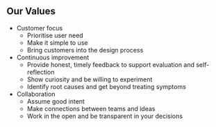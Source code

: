 ## Our Values

* Customer focus
  * Prioritise user need
  * Make it simple to use
  * Bring customers into the design process
* Continuous improvement
  * Provide honest, timely feedback to support evaluation and self-reflection
  * Show curiosity and be willing to experiment
  * Identify root causes and get beyond treating symptoms
* Collaboration
  * Assume good intent
  * Make connections between teams and ideas
  * Work in the open and be transparent in your decisions
